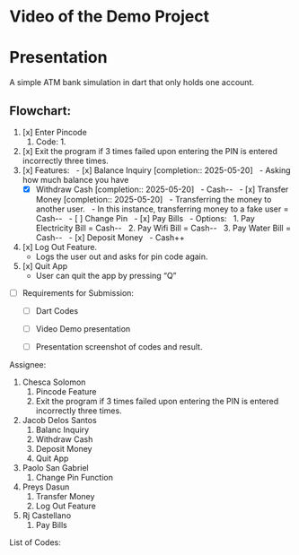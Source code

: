 # Video of the Demo Project



# Presentation
A simple ATM bank simulation in dart that only holds one account.

## Flowchart:
1. [x] Enter Pincode
	1. Code:
		1. 
2. [x] Exit the program if 3 times failed upon entering the PIN is entered incorrectly three times.
3. [x] Features:
	  - [x] Balance Inquiry  [completion:: 2025-05-20]
		  - Asking how much balance you have
	  - [x] Withdraw Cash  [completion:: 2025-05-20]
		  - Cash--
	  - [x] Transfer Money  [completion:: 2025-05-20]
		  - Transferring the money to another user.
			  - In this instance, transferring money to a fake user = Cash--
	  - [ ] Change Pin
	  - [x] Pay Bills
		  - Options:
			  1. Pay Electricity Bill = Cash--
			  2. Pay Wifi Bill = Cash--
			  3. Pay Water Bill = Cash--
	  - [x] Deposit Money
		  - Cash++
  4. [x] Log Out Feature.
	  - Logs the user out and asks for pin code again.
  5. [x] Quit App
	  - User can quit the app by pressing “Q”
- [ ] Requirements for Submission:  
	- [ ] Dart Codes
	- [ ] Video Demo presentation  
	- [ ] Presentation screenshot of codes and result.


Assignee:
1. Chesca Solomon
	1. Pincode Feature
	2. Exit the program if 3 times failed upon entering the PIN is entered incorrectly three times.
2. Jacob Delos Santos
	1. Balanc Inquiry
	2. Withdraw Cash
	3. Deposit Money
	4. Quit App
3. Paolo San Gabriel
	1. Change Pin Function
4. Preys Dasun
	1. Transfer Money
	2. Log Out Feature
5. Rj Castellano
	1. Pay Bills

List of Codes:


